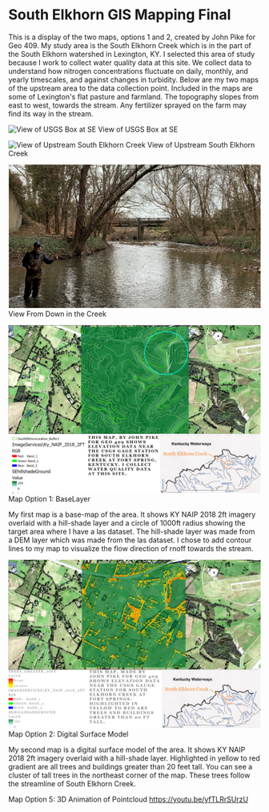# **South Elkhorn GIS Mapping Final**
This is a display of the two maps, options 1 and 2, created by John Pike for Geo 409. My study area is the South Elkhorn Creek which is in the part of the South Elkhorn watershed in Lexington, KY. I selected this area of study because I work to collect water quality data at this site. We collect data to understand how nitrogen concentrations fluctuate on daily, monthly, and yearly timescales, and against changes in turbidity. Below are my two maps of the upstream area to the data collection point. Included in the maps are some of Lexington's flat pasture and farmland. The topography slopes from east to west, towards the stream. Any fertilizer sprayed on the farm may find its way in the stream. 

![View of USGS Box at SE](https://github.com/jrpi226/SouthElkhornGISstudy/blob/master/USGSView.JPG)
View of USGS Box at SE

![View of Upstream South Elkhorn Creek](https://github.com/jrpi226/SouthElkhornGISstudy/blob/master/UpstreamView.JPG)
View of Upstream South Elkhorn Creek

![View From Down in the Creek](https://github.com/jrpi226/SouthElkhornGISstudy/blob/master/JohnBridgeCrop.PNG)
View From Down in the Creek

![Map Option 1: BaseLayer](https://github.com/jrpi226/SouthElkhornGISstudy/blob/master/SEBasemap/SEhillshade.jpg)
Map Option 1: BaseLayer

My first map is a base-map of the area. It shows KY NAIP 2018 2ft imagery overlaid with a hill-shade layer and a circle of 1000ft radius showing the target area where I have a las dataset. The hill-shade layer was made from a DEM layer which was made from the las dataset. I chose to add contour lines to my map to visualize the flow direction of rnoff towards the stream. 

![Map Option 2: Digital Surface Model](https://github.com/jrpi226/SouthElkhornGISstudy/blob/master/SECanopy/SE%20Canopy%20Layout_Ground.jpg)
Map Option 2: Digital Surface Model

My second map is a digital surface model of the area. It shows KY NAIP 2018 2ft imagery overlaid with a hill-shade layer. Highlighted in yellow to red gradient are all trees and buildings greater than 20 feet tall. You can see a cluster of tall trees in the northeast corner of the map. These trees follow the streamline of South Elkhorn Creek. 

Map Option 5: 3D Animation of Pointcloud
https://youtu.be/yfTLRrSUrzU